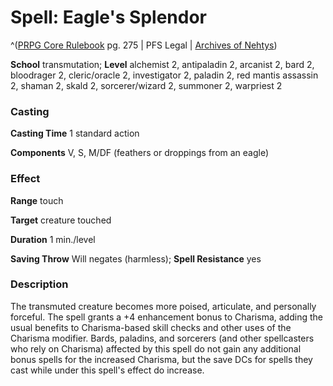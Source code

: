 # Spell: Eagle's Splendor

^([PRPG Core Rulebook][ss-eagle-s-splendor] pg. 275 | PFS Legal | [Archives of Nehtys][sn-eagle-s-splendor])

**School** transmutation; **Level** alchemist 2, antipaladin 2, arcanist 2, bard 2, bloodrager 2, cleric/oracle 2, investigator 2, paladin 2, red mantis assassin 2, shaman 2, skald 2, sorcerer/wizard 2, summoner 2, warpriest 2

### Casting

**Casting Time** 1 standard action  

**Components** V, S, M/DF (feathers or droppings from an eagle)

### Effect

**Range** touch  

**Target** creature touched  

**Duration** 1 min./level  

**Saving Throw** Will negates (harmless); **Spell Resistance** yes

### Description

The transmuted creature becomes more poised, articulate, and personally forceful. The spell grants a +4 enhancement bonus to Charisma, adding the usual benefits to Charisma-based skill checks and other uses of the Charisma modifier. Bards, paladins, and sorcerers (and other spellcasters who rely on Charisma) affected by this spell do not gain any additional bonus spells for the increased Charisma, but the save DCs for spells they cast while under this spell's effect do increase.

[ss-eagle-s-splendor]: http://paizo.com/pathfinderRPG/v57
[sn-eagle-s-splendor]: http://www.archivesofnethys.com/SpellDisplay.aspx?ItemName=Eagle%27s%20Splendor